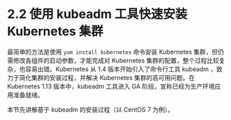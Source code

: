 # 2.2 使用 kubeadm 工具快速安装 Kubernetes 集群

最简单的方法是使用 `yum install kubernetes` 命令安装 Kubernetes 集群，但仍需修改各组件的启动参数，才能完成对 Kubernetes 集群的配置，整个过程比较复杂，也容易出错。Kubernetes 从 1.4 版本开始引入了命令行工具 kubeadm ，致力于简化集群的安装过程，并解决 Kubernetes 集群的高可用问题。在 Kubernetes 1.13 版本中，kubeadm 工具进入 GA 阶段，宣称已经为生产环境应用准备就绪。

本节先讲解基于 kubeadm 的安装过程（以 CentOS 7 为例）。

